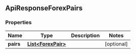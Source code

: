 
## ApiResponseForexPairs

### Properties
Name | Type | Description | Notes
------------ | ------------- | ------------- | -------------
**pairs** | [**List&lt;ForexPair&gt;**](ForexPair.md) |  |  [optional]



